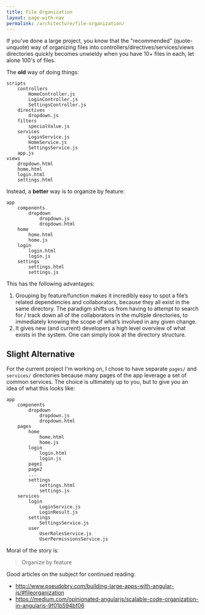 ```yaml
---
title: File Organization
layout: page-with-nav
permalink: /architecture/file-organization/
---
```


If you've done a large project, you know that the "recommended" (quote-unquote)
way of organizing files into controllers/directives/services/views directories 
quickly becomes unwieldy when you have 10+ files in each, let alone 100's of 
files.  

The **old** way of doing things:

    scripts
        controllers
            HomeController.js
            LoginController.js
            SettingsController.js
        directives
            dropdown.js
        filters
            specialValue.js
        services
            LoginService.js
            HomeService.js
            SettingsService.js
        app.js
    views
        dropdown.html
        home.html
        login.html
        settings.html
        

Instead, a **better** way is to organize by feature:

    app
        components
            dropdown
                dropdown.js
                dropdown.html
        home
            home.html
            home.js
        login
            login.html
            login.js
        settings
            settings.html
            settings.js
        
        
This has the following advantages:

1. Grouping by feature/function makes it incredibly easy to spot a file’s 
   related dependencies and collaborators, because they all exist in the same 
   directory. The paradigm shifts us from having to attempt to search for / 
   track down all of the collaborators in the multiple directories, to 
   immediately knowing the scope of what’s involved in any given change.
2. It gives new (and current) developers a high level overview of what exists in
   the system. One can simply look at the directory structure.
   

## Slight Alternative

For the current project I'm working on, I chose to have separate `pages/` and 
`services/` directories because many pages of the app leverage a set of 
common services. The choice is ultimately up to you, but to give you an idea of
what this looks like:

    app
        components
            dropdown
                dropdown.js
                dropdown.html
        pages
            home
                home.html
                home.js
            login
                login.html
                login.js
            page1
            page2
            ...
            settings
                settings.html
                settings.js
        services
            login
                LoginService.js
                LoginResult.js
            settings
                SettingsService.js
            user
                UserRolesService.js
                UserPermissionsService.js
       
       


Moral of the story is:

> Organize by feature


Good articles on the subject for continued reading:

- <http://www.pseudobry.com/building-large-apps-with-angular-js/#fileorganization>
- <https://medium.com/opinionated-angularjs/scalable-code-organization-in-angularjs-9f01b594bf06>